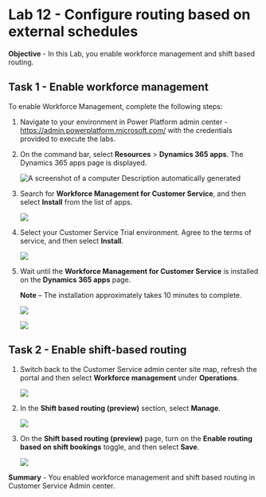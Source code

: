 # Lab 12 - Configure routing based on external schedules

**Objective** - In this Lab, you enable workforce management and shift based routing.

## Task 1 - Enable workforce management

To enable Workforce Management, complete the following steps:

1. Navigate to your environment in Power Platform admin
    center - https://admin.powerplatform.microsoft.com/ with the
    credentials provided to execute the labs.

2. On the command bar, select **Resources** \> **Dynamics 365 apps**.
    The Dynamics 365 apps page is displayed.

    ![A screenshot of a computer Description automatically generated](./media/media13/image1.png)

3. Search for **Workforce Management for Customer Service**, and then
    select **Install** from the list of apps.

    ![](./media/media13/image2.png)

4. Select your Customer Service Trial environment. Agree to the terms of service, and
    then select **Install**.

    ![](./media/media13/image3.png)

5. Wait until the **Workforce Management for Customer Service** is installed on the **Dynamics 365 apps** page.

    **Note** – The installation approximately takes 10 minutes to complete.

    ![](./media/media13/image4.png)

    ![](./media/media13/image5.png)

## Task 2 - Enable shift-based routing

1.  Switch back to the Customer Service admin center site map, refresh the portal and then select **Workforce
    management** under **Operations**.

    ![](./media/media13/image6.png)

2.  In the **Shift based routing (preview)** section, select **Manage**.

    ![](./media/media13/image7.png)

3.  On the **Shift based routing (preview)** page, turn on the **Enable
    routing based on shift bookings** toggle, and then select **Save**.

    ![](./media/media13/image8.png)


**Summary** - You enabled workforce management and shift based routing in Customer Service Admin center.
